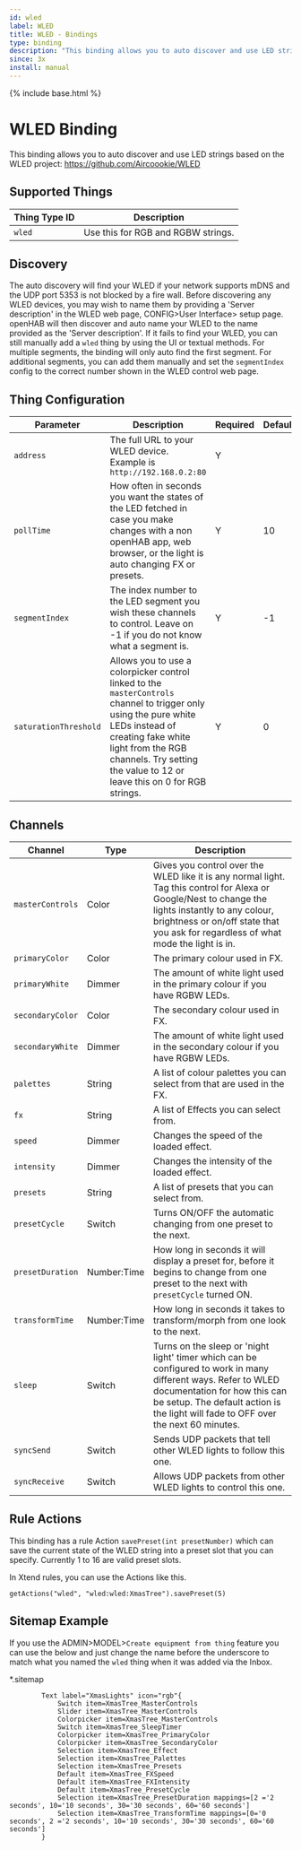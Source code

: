 ```yaml
---
id: wled
label: WLED
title: WLED - Bindings
type: binding
description: "This binding allows you to auto discover and use LED strings based on the WLED project:"
since: 3x
install: manual
---
```


<!-- Attention authors: Do not edit directly. Please add your changes to the appropriate source repository -->

{% include base.html %}

# WLED Binding

This binding allows you to auto discover and use LED strings based on the WLED project:
<https://github.com/Aircoookie/WLED>

## Supported Things

| Thing Type ID | Description |
|-|-|
| `wled` | Use this for RGB and RGBW strings. |

## Discovery

The auto discovery will find your WLED if your network supports mDNS and the UDP port 5353 is not blocked by a fire wall.
Before discovering any WLED devices, you may wish to name them by providing a 'Server description' in the WLED web page, CONFIG>User Interface> setup page.
openHAB will then discover and auto name your WLED to the name provided as the 'Server description'.
If it fails to find your WLED, you can still manually add a `wled` thing by using the UI or textual methods.
For multiple segments, the binding will only auto find the first segment.
For additional segments, you can add them manually and set the `segmentIndex` config to the correct number shown in the WLED control web page.

## Thing Configuration

| Parameter | Description | Required | Default |
|-|-|-|-|
| `address`| The full URL to your WLED device. Example is `http://192.168.0.2:80` | Y | |
| `pollTime`| How often in seconds you want the states of the LED fetched in case you make changes with a non openHAB app, web browser, or the light is auto changing FX or presets. | Y | 10 |
| `segmentIndex` | The index number to the LED segment you wish these channels to control. Leave on -1 if you do not know what a segment is. | Y | -1 |
| `saturationThreshold` | Allows you to use a colorpicker control linked to the `masterControls` channel to trigger only using the pure white LEDs instead of creating fake white light from the RGB channels. Try setting the value to 12 or leave this on 0 for RGB strings. | Y | 0 |

## Channels

| Channel | Type | Description |
|-|-|-|
| `masterControls` | Color | Gives you control over the WLED like it is any normal light. Tag this control for Alexa or Google/Nest to change the lights instantly to any colour, brightness or on/off state that you ask for regardless of what mode the light is in. |
| `primaryColor` | Color | The primary colour used in FX. |
| `primaryWhite` | Dimmer | The amount of white light used in the primary colour if you have RGBW LEDs. |
| `secondaryColor` | Color | The secondary colour used in FX. |
| `secondaryWhite` | Dimmer | The amount of white light used in the secondary colour if you have RGBW LEDs. |
| `palettes` | String | A list of colour palettes you can select from that are used in the FX. |
| `fx` | String |  A list of Effects you can select from. |
| `speed` | Dimmer | Changes the speed of the loaded effect. |
| `intensity` | Dimmer | Changes the intensity of the loaded effect. |
| `presets` | String |  A list of presets that you can select from.  |
| `presetCycle` | Switch | Turns ON/OFF the automatic changing from one preset to the next. |
| `presetDuration` | Number:Time | How long in seconds it will display a preset for, before it begins to change from one preset to the next with `presetCycle` turned ON. |
| `transformTime` | Number:Time | How long in seconds it takes to transform/morph from one look to the next. |
| `sleep` | Switch | Turns on the sleep or 'night light' timer which can be configured to work in many different ways. Refer to WLED documentation for how this can be setup. The default action is the light will fade to OFF over the next 60 minutes. |
| `syncSend` | Switch | Sends UDP packets that tell other WLED lights to follow this one. |
| `syncReceive` | Switch | Allows UDP packets from other WLED lights to control this one. |

## Rule Actions

This binding has a rule Action `savePreset(int presetNumber)` which can save the current state of the WLED string into a preset slot that you can specify.
Currently 1 to 16 are valid preset slots.

In Xtend rules, you can use the Actions like this.

```
getActions("wled", "wled:wled:XmasTree").savePreset(5)
```

## Sitemap Example

If you use the ADMIN>MODEL>`Create equipment from thing` feature you can use the below and just change the name before the underscore to match what you named the `wled` thing when it was added via the Inbox.

*.sitemap

```
        Text label="XmasLights" icon="rgb"{
            Switch item=XmasTree_MasterControls
            Slider item=XmasTree_MasterControls
            Colorpicker item=XmasTree_MasterControls
            Switch item=XmasTree_SleepTimer
            Colorpicker item=XmasTree_PrimaryColor
            Colorpicker item=XmasTree_SecondaryColor
            Selection item=XmasTree_Effect
            Selection item=XmasTree_Palettes
            Selection item=XmasTree_Presets
            Default item=XmasTree_FXSpeed
            Default item=XmasTree_FXIntensity
            Default item=XmasTree_PresetCycle
            Selection item=XmasTree_PresetDuration mappings=[2 ='2 seconds', 10='10 seconds', 30='30 seconds', 60='60 seconds']
            Selection item=XmasTree_TransformTime mappings=[0='0 seconds', 2 ='2 seconds', 10='10 seconds', 30='30 seconds', 60='60 seconds']
        }
        
```
